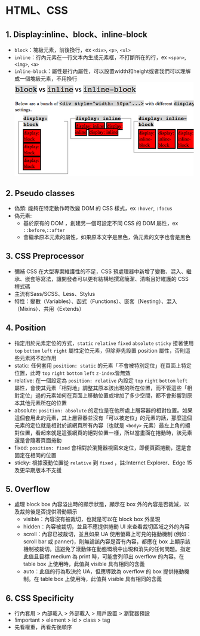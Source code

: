 # HTML、CSS

## 1. Display:inline、block、inline-block
- `block`：塊級元素，前後換行，ex `<div>`, `<p>`, `<ul>` 
- `inline`：行內元素在一行文本內生成元素框，不打斷所在的行，ex `<span>`, `<img>`, `<a>`
- `inline-block`：屬性是行內屬性，可以設置width和height或者我們可以理解成一個塊級元素，不用換行
![image](https://github.com/Ccj82378/Interview_QA/blob/main/img/css-display-block-vs-inline-block.png)

## 2. Pseudo classes
- 偽類: 能夠在特定動作時改變 DOM 的 CSS 樣式，ex `:hover`, `:focus`
- 偽元素: 
    - 基於原有的 DOM ，創建另一個可設定不同 CSS 的 DOM 屬性，ex `::before`,`::after` 
    - 會繼承原本元素的屬性，如果原本文字是黑色，偽元素的文字也會是黑色

## 3. CSS Preprocessor
- 彌補 CSS 在大型專案維護性的不足，CSS 預處理器中新增了變數、混入、繼承、嵌套等寫法，讓開發者可以更有結構地撰寫簡潔、清晰且好維護的 CSS 程式碼
- 主流有Sass/SCSS、Less、Stylus
- 特性：變數（Variables）、函式（Functions）、嵌套（Nesting）、混入（Mixins）、共用（Extends）

## 4. Position
- 指定用於元素定位的方式，`static` `relative` `fixed` `absolute` `sticky` 接著使用 `top` `bottom` `left` `right` 屬性定位元素，但除非先設置 position 屬性，否則這些元素將不起作用
- static:
    任何套用 `position: static` 的元素「不會被特別定位」在頁面上特定位置，此時 `top` `right` `bottom` `left` `z-index`皆無效
- relative:
    在一個設定為 `position: relative` 內設定 `top` `right` `bottom` `left` 屬性，會使其元素「相對地」調整其原本該出現的所在位置，而不管這些「相對定位」過的元素如何在頁面上移動位置或增加了多少空間，都不會影響到原本其他元素所在的位置
- absolute: 
    `position: absolute` 的定位是在他所處上層容器的相對位置。如果這個套用此的元素，其上層容器並沒有「可以被定位」的元素的話，那麼這個元素的定位就是相對於該網頁所有內容（也就是 `<body>` 元素）最左上角的絕對位置，看起來就是這張網頁的絕對位置一樣，所以當畫面在捲動時，該元素還是會隨著頁面捲動
- fixed: 
    `position: fixed` 會相對於瀏覽器視窗來定位，即便頁面捲動，還是會固定在相同的位置
- sticky:
    根據滾動位置從 `relative` 到 `fixed` ，註:Internet Explorer、Edge 15及更早期版本不支援

## 5. Overflow
- 處理 block box 內容溢出時的顯示狀態，顯示在 box 外的內容是否裁減，以及裁剪後是否提供滑動顯示
    - visible：內容沒有被裁切，也就是可以在 block box 外呈現
    - hidden：內容被裁切，並且不應提供捲動 UI 來查看裁切區域之外的內容
    - scroll：內容已被裁切，並且如果 UA 使用螢幕上可見的捲動機制 (例如：scroll bar 或 panner)，則無論該內容是否有內容，都應在 box 上顯示該機制被裁切。這避免了滾動條在動態環境中出現和消失的任何問題。指定此值且目標 medium 為 print 時，可能會列印出 overflow 的內容。在 table box 上使用時，此值與 visible 具有相同的含義
    - auto：此值的行為取決於 UA，但應導致為 overflow 的 box 提供捲動機制。在 table box 上使用時，此值與 visible 具有相同的含義

## 6. CSS Specificity
- 行內套用 > 內部載入 > 外部載入 > 用戶設置 > 瀏覽器預設
- !important > element > id > class > tag
- 先看權重，再看先後順序
